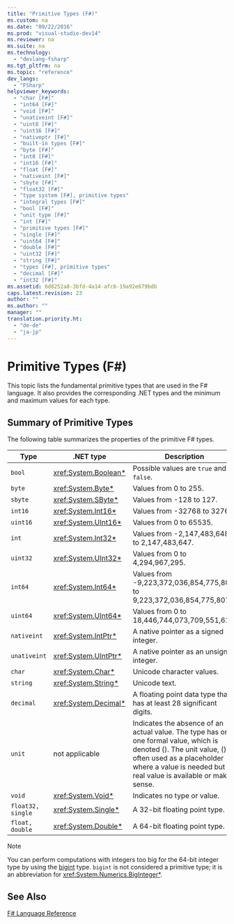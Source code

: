 ```yaml
---
title: "Primitive Types (F#)"
ms.custom: na
ms.date: "09/22/2016"
ms.prod: "visual-studio-dev14"
ms.reviewer: na
ms.suite: na
ms.technology: 
  - "devlang-fsharp"
ms.tgt_pltfrm: na
ms.topic: "reference"
dev_langs: 
  - "FSharp"
helpviewer_keywords: 
  - "char [F#]"
  - "int64 [F#]"
  - "void [F#]"
  - "unativeint [F#]"
  - "uint8 [F#]"
  - "uint16 [F#]"
  - "nativeptr [F#]"
  - "built-in types [F#]"
  - "byte [F#]"
  - "int8 [F#]"
  - "int16 [F#]"
  - "float [F#]"
  - "nativeint [F#]"
  - "sbyte [F#]"
  - "float32 [F#]"
  - "type system [F#], primitive types"
  - "integral types [F#]"
  - "bool [F#]"
  - "unit type [F#]"
  - "int [F#]"
  - "primitive types [F#]"
  - "single [F#]"
  - "uint64 [F#]"
  - "double [F#]"
  - "uint32 [F#]"
  - "string [F#]"
  - "types [F#], primitive types"
  - "decimal [F#]"
  - "int32 [F#]"
ms.assetid: 6d8252a8-3bfd-4a14-afc6-19a92e679bdb
caps.latest.revision: 23
author: ""
ms.author: ""
manager: ""
translation.priority.ht: 
  - "de-de"
  - "ja-jp"
---
```

# Primitive Types (F#)
This topic lists the fundamental primitive types that are used in the F# language. It also provides the corresponding .NET types and the minimum and maximum values for each type.  
  
## Summary of Primitive Types  
 The following table summarizes the properties of the primitive F# types.  
  
|Type|.NET type|Description|  
|----------|---------------|-----------------|  
|`bool`|<xref:System.Boolean*>|Possible values are `true` and `false`.|  
|`byte`|<xref:System.Byte*>|Values from 0 to 255.|  
|`sbyte`|<xref:System.SByte*>|Values from -128 to 127.|  
|`int16`|<xref:System.Int16*>|Values from -32768 to 32767.|  
|`uint16`|<xref:System.UInt16*>|Values from 0 to 65535.|  
|`int`|<xref:System.Int32*>|Values from -2,147,483,648 to 2,147,483,647.|  
|`uint32`|<xref:System.UInt32*>|Values from 0 to 4,294,967,295.|  
|`int64`|<xref:System.Int64*>|Values from -9,223,372,036,854,775,808 to 9,223,372,036,854,775,807.|  
|`uint64`|<xref:System.UInt64*>|Values from 0 to 18,446,744,073,709,551,615.|  
|`nativeint`|<xref:System.IntPtr*>|A native pointer as a signed integer.|  
|`unativeint`|<xref:System.UIntPtr*>|A native pointer as an unsigned integer.|  
|`char`|<xref:System.Char*>|Unicode character values.|  
|`string`|<xref:System.String*>|Unicode text.|  
|`decimal`|<xref:System.Decimal*>|A floating point data type that has at least 28 significant digits.|  
|`unit`|not applicable|Indicates the absence of an actual value. The type has only one formal value, which is denoted (). The unit value, (), is often used as a placeholder where a value is needed but no real value is available or makes sense.|  
|`void`|<xref:System.Void*>|Indicates no type or value.|  
|`float32, single`|<xref:System.Single*>|A 32-bit floating point type.|  
|`float, double`|<xref:System.Double*>|A 64-bit floating point type.|  
  
> [!NOTE]
>  You can perform computations with integers too big for the 64-bit integer type by using the [bigint](../vs140/core.bigint-type-abbreviation--fsharp-.md) type. `bigint` is not considered a primitive type; it is an abbreviation for <xref:System.Numerics.BigInteger*>.  
  
## See Also  
 [F# Language Reference](../vs140/fsharp-language-reference.md)